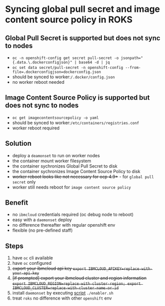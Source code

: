 # Syncing global pull secret and image content source policy in ROKS

## Global Pull Secret is supported but does not sync to nodes
- `oc -n openshift-config get secret pull-secret -o jsonpath="{.data.\.dockerconfigjson}" | base64 -d | jq`
- `oc set data secret/pull-secret -n openshift-config --from-file=.dockerconfigjson=dockerconfig.json`
- should be synced to worker:`/.docker/config.json`
- no worker reboot needed

## Image Content Source Policy is supported but does not sync to nodes
- `oc get imagecontentsourcepolicy -o yaml` 
- should be synced to worker:`/etc/containers/registries.conf`
- worker reboot required

## Solution
- deploy a `deamonset` to run on worker nodes
- the container mount worker filesystem
- the container sychronizes Global Pull Secret to disk
- the container sychronizes Image Content Source Policy to disk
- ~~worker reboot looks like not necessary for ocp 4.9+~~ - for `global pull secret` only
- worker still needs reboot for `image content source policy`

## Benefit
- no `ibmcloud` credentials required (oc debug node to reboot)
- easy with a `daemonset` deploy
- no difference thereafter with regular openshift env
- flexible (no pre-defined staff)

## Steps
1. have `oc` cli available
2. have `oc` configured
3. ~~export your ibmcloud api key `export IBMCLOUD_APIKEY=replace-with-your-api-key`~~
4. ~~[if prompted] export your ibmcloud cluster and region information `export IBMCLOUD_REGION=replace-with-cluster-region; export IBMCLOUD_CLUSTER=replace-with-cluster-name-or-id`~~
5. install `daemonset` by executing [script](enabler.sh) `./enabler.sh`
6. treat `roks` no difference with other `openshift` env
